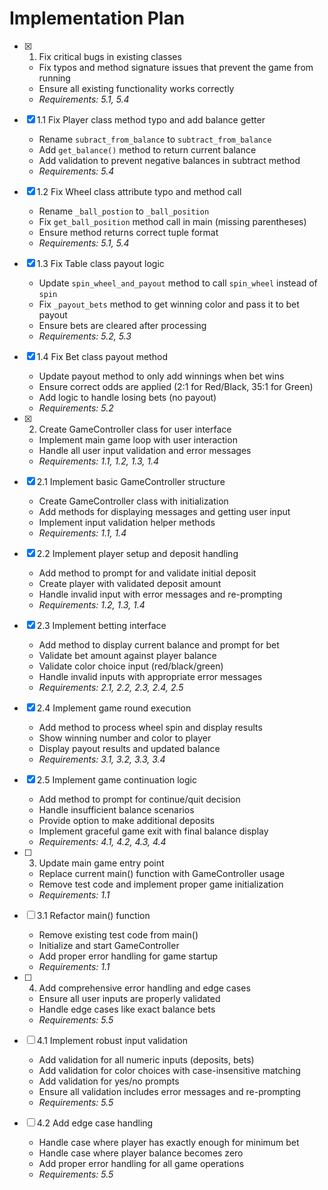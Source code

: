 # Implementation Plan

- [x] 1. Fix critical bugs in existing classes





  - Fix typos and method signature issues that prevent the game from running
  - Ensure all existing functionality works correctly
  - _Requirements: 5.1, 5.4_

- [x] 1.1 Fix Player class method typo and add balance getter


  - Rename `subract_from_balance` to `subtract_from_balance`
  - Add `get_balance()` method to return current balance
  - Add validation to prevent negative balances in subtract method
  - _Requirements: 5.4_

- [x] 1.2 Fix Wheel class attribute typo and method call


  - Rename `_ball_postion` to `_ball_position` 
  - Fix `get_ball_position` method call in main (missing parentheses)
  - Ensure method returns correct tuple format
  - _Requirements: 5.1, 5.4_




- [x] 1.3 Fix Table class payout logic
  - Update `spin_wheel_and_payout` method to call `spin_wheel` instead of `spin`
  - Fix `_payout_bets` method to get winning color and pass it to bet payout
  - Ensure bets are cleared after processing
  - _Requirements: 5.2, 5.3_

- [x] 1.4 Fix Bet class payout method
  - Update payout method to only add winnings when bet wins
  - Ensure correct odds are applied (2:1 for Red/Black, 35:1 for Green)
  - Add logic to handle losing bets (no payout)
  - _Requirements: 5.2_

- [x] 2. Create GameController class for user interface






  - Implement main game loop with user interaction
  - Handle all user input validation and error messages
  - _Requirements: 1.1, 1.2, 1.3, 1.4_

- [x] 2.1 Implement basic GameController structure


  - Create GameController class with initialization
  - Add methods for displaying messages and getting user input
  - Implement input validation helper methods
  - _Requirements: 1.1, 1.4_

- [x] 2.2 Implement player setup and deposit handling


  - Add method to prompt for and validate initial deposit
  - Create player with validated deposit amount
  - Handle invalid input with error messages and re-prompting
  - _Requirements: 1.2, 1.3, 1.4_

- [x] 2.3 Implement betting interface


  - Add method to display current balance and prompt for bet
  - Validate bet amount against player balance
  - Validate color choice input (red/black/green)
  - Handle invalid inputs with appropriate error messages
  - _Requirements: 2.1, 2.2, 2.3, 2.4, 2.5_

- [x] 2.4 Implement game round execution


  - Add method to process wheel spin and display results
  - Show winning number and color to player
  - Display payout results and updated balance
  - _Requirements: 3.1, 3.2, 3.3, 3.4_



- [x] 2.5 Implement game continuation logic




  - Add method to prompt for continue/quit decision
  - Handle insufficient balance scenarios
  - Provide option to make additional deposits
  - Implement graceful game exit with final balance display
  - _Requirements: 4.1, 4.2, 4.3, 4.4_

- [ ] 3. Update main game entry point
  - Replace current main() function with GameController usage
  - Remove test code and implement proper game initialization
  - _Requirements: 1.1_

- [ ] 3.1 Refactor main() function
  - Remove existing test code from main()
  - Initialize and start GameController
  - Add proper error handling for game startup
  - _Requirements: 1.1_

- [ ] 4. Add comprehensive error handling and edge cases
  - Ensure all user inputs are properly validated
  - Handle edge cases like exact balance bets
  - _Requirements: 5.5_

- [ ] 4.1 Implement robust input validation
  - Add validation for all numeric inputs (deposits, bets)
  - Add validation for color choices with case-insensitive matching
  - Add validation for yes/no prompts
  - Ensure all validation includes error messages and re-prompting
  - _Requirements: 5.5_

- [ ] 4.2 Add edge case handling
  - Handle case where player has exactly enough for minimum bet
  - Handle case where player balance becomes zero
  - Add proper error handling for all game operations
  - _Requirements: 5.5_